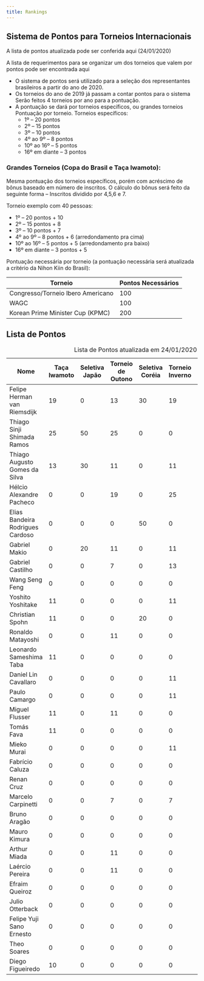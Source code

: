 ```yaml
---
title: Rankings
---
```

<h2>Sistema de Pontos para Torneios Internacionais</h2>

<p>A lista de pontos atualizada pode ser conferida aqui (24/01/2020)</p>

<p>
  A lista de requerimentos para se organizar um dos torneios que valem
  por pontos pode ser encontrada aqui
</p>

<ul>
  <li>
    O sistema de pontos será utilizado para a seleção dos representantes
    brasileiros a partir do ano de 2020.
  </li>
  <li>
    Os torneios do ano de 2019 já passam a contar pontos para o sistema
    Serão feitos 4 torneios por ano para a pontuação.
  </li>
  <li>
    A pontuação se dará por torneios específicos, ou grandes torneios
    Pontuação por torneio. Torneios específicos:
    <ul>
      <li>1º – 20 pontos</li>
      <li>2º – 15 pontos</li>
      <li>3º – 10 pontos</li>
      <li>4º ao 9º – 8 pontos</li>
      <li>10º ao 16º – 5 pontos</li>
      <li>16º em diante – 3 pontos</li>
    </ul>
  </li>
</ul>

<h3>Grandes Torneios (Copa do Brasil e Taça Iwamoto):</h3>

<p>
  Mesma pontuação dos torneios específicos, porém com acréscimo de bônus
  baseado em número de inscritos. O cálculo do bônus será feito da
  seguinte forma – Inscritos dividido por 4,5,6 e 7.
</p>

<p>Torneio exemplo com 40 pessoas:</p>

<ul>
  <li>1º – 20 pontos + 10</li>
  <li>2º – 15 pontos + 8</li>
  <li>3º – 10 pontos + 7</li>
  <li>4º ao 9º – 8 pontos + 6 (arredondamento pra cima)</li>
  <li>10º ao 16º – 5 pontos + 5 (arredondamento pra baixo)</li>
  <li>16º em diante – 3 pontos + 5</li>
</ul>

<p>
  Pontuação necessária por torneio (a pontuação necessária será
  atualizada a critério da Nihon Kiin do Brasil):
</p>

<table>
  <thead>
    <th>Torneio</th>
    <th>Pontos Necessários</th>
  </thead>
  <tbody>
    <tr>
      <td>Congresso/Torneio Ibero Americano</td>
      <td>100</td>
    </tr>
    <tr>
      <td>WAGC</td>
      <td>100</td>
    </tr>
    <tr>
      <td>Korean Prime Minister Cup (KPMC)</td>
      <td>200</td>
    </tr>
  </tbody>
</table>
</section>

<section>
<h2>Lista de Pontos</h2>

<table>
  <caption>
    Lista de Pontos atualizada em 24/01/2020
  </caption>
  <thead>
    <th>Nome</th>
    <th>Taça Iwamoto</th>
    <th>Seletiva Japão</th>
    <th>Torneio de Outono</th>
    <th>Seletiva Coréia</th>
    <th>Torneio Inverno</th>
    <th>Copa do Brasil</th>
    <th>Total</th>
    <th>Gastos</th>
  </thead>
  <tbody>
    <tr>
      <td>Felipe Herman van Riemsdijk</td>
      <td>19</td>
      <td>0</td>
      <td>13</td>
      <td>30</td>
      <td>19</td>
      <td>27</td>
      <td>108</td>
      <td>0</td>
    </tr>
    <tr>
      <td>Thiago Sinji Shimada Ramos</td>
      <td>25</td>
      <td>50</td>
      <td>25</td>
      <td>0</td>
      <td>0</td>
      <td>0</td>
      <td>100</td>
      <td>0</td>
    </tr>
    <tr>
      <td>Thiago Augusto Gomes da Silva</td>
      <td>13</td>
      <td>30</td>
      <td>11</td>
      <td>0</td>
      <td>11</td>
      <td>13</td>
      <td>78</td>
      <td>0</td>
    </tr>
    <tr>
      <td>Hélcio Alexandre Pacheco</td>
      <td>0</td>
      <td>0</td>
      <td>19</td>
      <td>0</td>
      <td>25</td>
      <td>17</td>
      <td>61</td>
      <td>0</td>
    </tr>
    <tr>
      <td>Elias Bandeira Rodrigues Cardoso</td>
      <td>0</td>
      <td>0</td>
      <td>0</td>
      <td>50</td>
      <td>0</td>
      <td>11</td>
      <td>61</td>
      <td>0</td>
    </tr>
    <tr>
      <td>Gabriel Makio</td>
      <td>0</td>
      <td>20</td>
      <td>11</td>
      <td>0</td>
      <td>11</td>
      <td>17</td>
      <td>59</td>
      <td>0</td>
    </tr>
    <tr>
      <td>Gabriel Castilho</td>
      <td>0</td>
      <td>0</td>
      <td>7</td>
      <td>0</td>
      <td>13</td>
      <td>17</td>
      <td>37</td>
      <td>0</td>
    </tr>
    <tr>
      <td>Wang Seng Feng</td>
      <td>0</td>
      <td>0</td>
      <td>0</td>
      <td>0</td>
      <td>0</td>
      <td>35</td>
      <td>35</td>
      <td>0</td>
    </tr>
    <tr>
      <td>Yoshito Yoshitake</td>
      <td>11</td>
      <td>0</td>
      <td>0</td>
      <td>0</td>
      <td>11</td>
      <td>11</td>
      <td>33</td>
      <td>0</td>
    </tr>
    <tr>
      <td>Christian Spohn</td>
      <td>11</td>
      <td>0</td>
      <td>0</td>
      <td>20</td>
      <td>0</td>
      <td>0</td>
      <td>31</td>
      <td>0</td>
    </tr>
    <tr>
      <td>Ronaldo Matayoshi</td>
      <td>0</td>
      <td>0</td>
      <td>11</td>
      <td>0</td>
      <td>0</td>
      <td>20</td>
      <td>31</td>
      <td>0</td>
    </tr>
    <tr>
      <td>Leonardo Sameshima Taba</td>
      <td>11</td>
      <td>0</td>
      <td>0</td>
      <td>0</td>
      <td>0</td>
      <td>17</td>
      <td>28</td>
      <td>0</td>
    </tr>
    <tr>
      <td>Daniel Lin Cavallaro</td>
      <td>0</td>
      <td>0</td>
      <td>0</td>
      <td>0</td>
      <td>11</td>
      <td>13</td>
      <td>24</td>
      <td>0</td>
    </tr>
    <tr>
      <td>Paulo Camargo</td>
      <td>0</td>
      <td>0</td>
      <td>0</td>
      <td>0</td>
      <td>11</td>
      <td>13</td>
      <td>24</td>
      <td>0</td>
    </tr>
    <tr>
      <td>Miguel Flusser</td>
      <td>11</td>
      <td>0</td>
      <td>11</td>
      <td>0</td>
      <td>0</td>
      <td>0</td>
      <td>22</td>
      <td>0</td>
    </tr>
    <tr>
      <td>Tomás Fava</td>
      <td>11</td>
      <td>0</td>
      <td>0</td>
      <td>0</td>
      <td>0</td>
      <td>11</td>
      <td>22</td>
      <td>0</td>
    </tr>
    <tr>
      <td>Mieko Murai</td>
      <td>0</td>
      <td>0</td>
      <td>0</td>
      <td>0</td>
      <td>11</td>
      <td>11</td>
      <td>22</td>
      <td>0</td>
    </tr>
    <tr>
      <td>Fabrício Caluza</td>
      <td>0</td>
      <td>0</td>
      <td>0</td>
      <td>0</td>
      <td>0</td>
      <td>17</td>
      <td>17</td>
      <td>0</td>
    </tr>
    <tr>
      <td>Renan Cruz</td>
      <td>0</td>
      <td>0</td>
      <td>0</td>
      <td>0</td>
      <td>0</td>
      <td>17</td>
      <td>17</td>
      <td>0</td>
    </tr>
    <tr>
      <td>Marcelo Carpinetti</td>
      <td>0</td>
      <td>0</td>
      <td>7</td>
      <td>0</td>
      <td>7</td>
      <td>0</td>
      <td>14</td>
      <td>0</td>
    </tr>
    <tr>
      <td>Bruno Aragão</td>
      <td>0</td>
      <td>0</td>
      <td>0</td>
      <td>0</td>
      <td>0</td>
      <td>13</td>
      <td>13</td>
      <td>0</td>
    </tr>
    <tr>
      <td>Mauro Kimura</td>
      <td>0</td>
      <td>0</td>
      <td>0</td>
      <td>0</td>
      <td>0</td>
      <td>13</td>
      <td>13</td>
      <td>0</td>
    </tr>
    <tr>
      <td>Arthur Miada</td>
      <td>0</td>
      <td>0</td>
      <td>11</td>
      <td>0</td>
      <td>0</td>
      <td>0</td>
      <td>11</td>
      <td>0</td>
    </tr>
    <tr>
      <td>Laércio Pereira</td>
      <td>0</td>
      <td>0</td>
      <td>11</td>
      <td>0</td>
      <td>0</td>
      <td>0</td>
      <td>11</td>
      <td>0</td>
    </tr>
    <tr>
      <td>Efraim Queiroz</td>
      <td>0</td>
      <td>0</td>
      <td>0</td>
      <td>0</td>
      <td>0</td>
      <td>11</td>
      <td>11</td>
      <td>0</td>
    </tr>
    <tr>
      <td>Julio Otterback</td>
      <td>0</td>
      <td>0</td>
      <td>0</td>
      <td>0</td>
      <td>0</td>
      <td>11</td>
      <td>11</td>
      <td>0</td>
    </tr>
    <tr>
      <td>Felipe Yuji Sano Ernesto</td>
      <td>0</td>
      <td>0</td>
      <td>0</td>
      <td>0</td>
      <td>0</td>
      <td>11</td>
      <td>11</td>
      <td>0</td>
    </tr>
    <tr>
      <td>Theo Soares</td>
      <td>0</td>
      <td>0</td>
      <td>0</td>
      <td>0</td>
      <td>0</td>
      <td>11</td>
      <td>11</td>
      <td>0</td>
    </tr>
    <tr>
      <td>Diego Figueiredo</td>
      <td>10</td>
      <td>0</td>
      <td>0</td>
      <td>0</td>
      <td>0</td>
      <td>0</td>
      <td>10</td>
      <td>0</td>
    </tr>
  </tbody>
</table>
